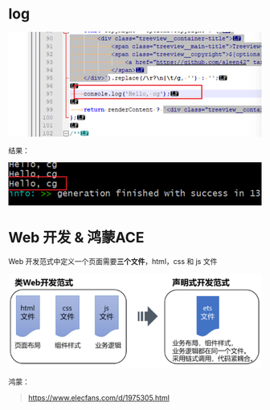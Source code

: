 

# log

![image-20231029011103550](js.assets/image-20231029011103550.png)



结果：

![image-20231029011157596](js.assets/image-20231029011157596.png)





# Web 开发 & 鸿蒙ACE

Web 开发范式中定义一个页面需要**三个文件**，html，css 和 js 文件

![image-20231029013821036](js.assets/image-20231029013821036.png)

鸿蒙：

> https://www.elecfans.com/d/1975305.html